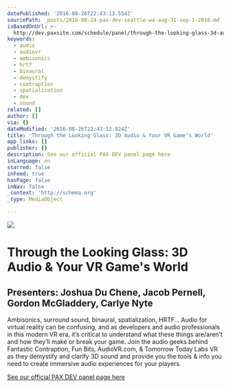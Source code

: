 ```yaml
---
datePublished: '2016-08-26T22:43:13.554Z'
sourcePath: _posts/2016-08-24-pax-dev-seattle-wa-aug-31-sep-1-2016.md
isBasedOnUrl: >-
  http://dev.paxsite.com/schedule/panel/through-the-looking-glass-3d-audio-your-vr-games-world
keywords:
  - audio
  - audiovr
  - ambisonics
  - hrtf
  - binaural
  - demystify
  - contraption
  - spatialization
  - dev
  - sound
related: []
author: []
via: {}
dateModified: '2016-08-26T22:43:12.924Z'
title: 'Through the Looking Glass: 3D Audio & Your VR Game’s World'
app_links: []
publisher: {}
description: See our official PAX DEV panel page here
inLanguage: en
starred: false
inFeed: true
hasPage: false
inNav: false
_context: 'http://schema.org'
_type: MediaObject

---
```

![](https://the-grid-user-content.s3-us-west-2.amazonaws.com/b1ed1f44-f067-415a-96e5-1bd071a4f619.jpg)

# Through the Looking Glass: 3D Audio & Your VR Game's World

## Presenters: Joshua Du Chene, Jacob Pernell, Gordon McGladdery, Carlye Nyte

<article style=""><p>Ambisonics, surround sound, binaural, spatialization, HRTF… Audio for virtual reality can be confusing, and as developers and audio professionals in this modern VR era, it’s critical to understand what these things are/aren’t and how they’ll make or break your game. Join the audio geeks behind Fantastic Contraption, Fun Bits, AudioVR.com, &amp; Tomorrow Today Labs VR as they demystify and clarify 3D sound and provide you the tools &amp; info you need to create immersive audio experiences for your players.</p></article>

[See our official PAX DEV panel page here][0]

[0]: http://dev.paxsite.com/schedule/panel/through-the-looking-glass-3d-audio-your-vr-games-world "Official PAX DEV panel page"
